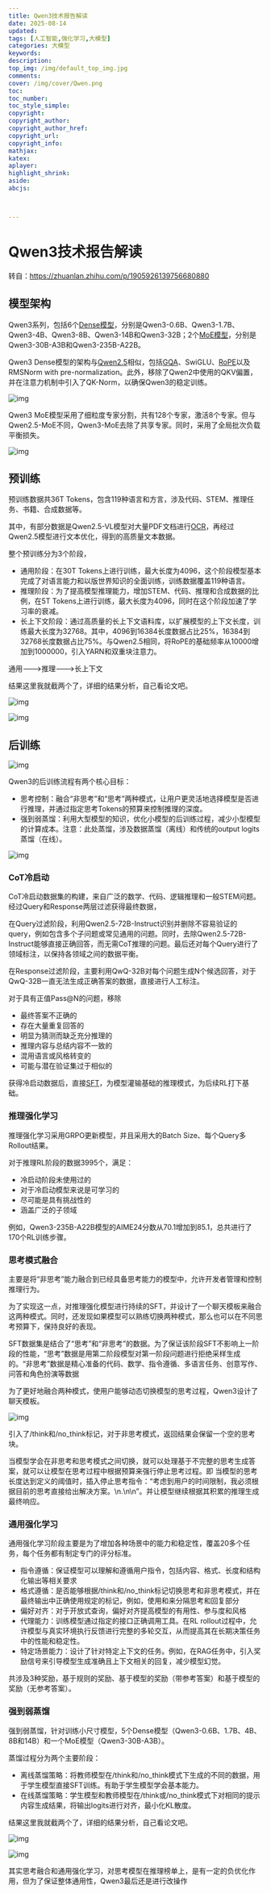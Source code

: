 ```yaml
---
title: Qwen3技术报告解读
date: 2025-08-14
updated:
tags: [人工智能,强化学习,大模型]
categories: 大模型
keywords:
description:
top_img: /img/default_top_img.jpg
comments:
cover: /img/cover/Qwen.png
toc:
toc_number:
toc_style_simple:
copyright:
copyright_author:
copyright_author_href:
copyright_url:
copyright_info:
mathjax:
katex:
aplayer:
highlight_shrink:
aside:
abcjs:



---
```




# Qwen3技术报告解读

转自：https://zhuanlan.zhihu.com/p/1905926139756680880

## 模型架构

Qwen3系列，包括6个[Dense模型](https://zhida.zhihu.com/search?content_id=257708481&content_type=Article&match_order=1&q=Dense模型&zhida_source=entity)，分别是Qwen3-0.6B、Qwen3-1.7B、Qwen3-4B、Qwen3-8B、Qwen3-14B和Qwen3-32B；2个[MoE模型](https://zhida.zhihu.com/search?content_id=257708481&content_type=Article&match_order=1&q=MoE模型&zhida_source=entity)，分别是Qwen3-30B-A3B和Qwen3-235B-A22B。

Qwen3 Dense模型的架构与[Qwen2.5](https://zhida.zhihu.com/search?content_id=257708481&content_type=Article&match_order=1&q=Qwen2.5&zhida_source=entity)相似，包括[GQA](https://zhida.zhihu.com/search?content_id=257708481&content_type=Article&match_order=1&q=GQA&zhida_source=entity)、SwiGLU、[RoPE](https://zhida.zhihu.com/search?content_id=257708481&content_type=Article&match_order=1&q=RoPE&zhida_source=entity)以及RMSNorm with pre-normalization。此外，移除了Qwen2中使用的QKV偏置，并在注意力机制中引入了QK-Norm，以确保Qwen3的稳定训练。

![img](https://pic4.zhimg.com/v2-b2e68e7c0012ed96673769446067a03d_1440w.jpg)

Qwen3 MoE模型采用了细粒度专家分割，共有128个专家，激活8个专家。但与Qwen2.5-MoE不同，Qwen3-MoE去除了共享专家。同时，采用了全局批次负载平衡损失。

![img](https://pic4.zhimg.com/v2-482f8f67fddff87888398db027100cf9_1440w.jpg)

## 预训练

预训练数据共36T Tokens，包含119种语言和方言，涉及代码、STEM、推理任务、书籍、合成数据等。

其中，有部分数据是Qwen2.5-VL模型对大量PDF文档进行[OCR](https://zhida.zhihu.com/search?content_id=257708481&content_type=Article&match_order=1&q=OCR&zhida_source=entity)，再经过Qwen2.5模型进行文本优化，得到的高质量文本数据。

整个预训练分为3个阶段，

- 通用阶段：在30T Tokens上进行训练，最大长度为4096，这个阶段模型基本完成了对语言能力和以版世界知识的全面训练，训练数据覆盖119种语言。
- 推理阶段：为了提高模型推理能力，增加STEM、代码、推理和合成数据的比例，在5T Tokens上进行训练，最大长度为4096，同时在这个阶段加速了学习率的衰减。
- 长上下文阶段：通过高质量的长上下文语料库，以扩展模型的上下文长度，训练最大长度为32768。其中，4096到16384长度数据占比25%，16384到32768长度数据占比75%。与Qwen2.5相同，将RoPE的基础频率从10000增加到1000000，引入YARN和双重块注意力。

通用--->推理--->长上下文



结果这里我就截两个了，详细的结果分析，自己看论文吧。

![img](https://pica.zhimg.com/v2-3a9b188152c82db185ac282648759f86_1440w.jpg)

![img](https://picx.zhimg.com/v2-56733c1e0d4b4e8d4802252ebb47fd8d_1440w.jpg)

## 后训练

![img](https://pica.zhimg.com/v2-e76ab4e43d03cd992d65f70d84740684_1440w.jpg)

Qwen3的后训练流程有两个核心目标：

- 思考控制：融合“非思考”和“思考”两种模式，让用户更灵活地选择模型是否进行推理，并通过指定思考Tokens的预算来控制推理的深度。
- 强到弱蒸馏：利用大型模型的知识，优化小模型的后训练过程，减少小型模型的计算成本。注意：此处蒸馏，涉及数据蒸馏（离线）和传统的output logits 蒸馏（在线）。

![img](https://picx.zhimg.com/v2-341e45400be4ade0d0423327e04db461_1440w.jpg)

### CoT冷启动

CoT冷启动数据集的构建，来自广泛的数学、代码、逻辑推理和一般STEM问题。经过Query和Response两层过滤获得最终数据，

在Query过滤阶段，利用Qwen2.5-72B-Instruct识别并删除不容易验证的query，例如包含多个子问题或常见通用的问题。同时，去除Qwen2.5-72B-Instruct能够直接正确回答，而无需CoT推理的问题。最后还对每个Query进行了领域标注，以保持各领域之间的数据平衡。

在Response过滤阶段，主要利用QwQ-32B对每个问题生成N个候选回答，对于QwQ-32B一直无法生成正确答案的数据，直接进行人工标注。

对于具有正值Pass@N的问题，移除

- 最终答案不正确的
- 存在大量重复回答的
- 明显为猜测而缺乏充分推理的
- 推理内容与总结内容不一致的
- 混用语言或风格转变的
- 可能与潜在验证集过于相似的

获得冷启动数据后，直接[SFT](https://zhida.zhihu.com/search?content_id=257708481&content_type=Article&match_order=1&q=SFT&zhida_source=entity)，为模型灌输基础的推理模式，为后续RL打下基础。

### 推理强化学习

推理强化学习采用GRPO更新模型，并且采用大的Batch Size、每个Query多Rollout结果。

对于推理RL阶段的数据3995个，满足：

- 冷启动阶段未使用过的
- 对于冷启动模型来说是可学习的
- 尽可能是具有挑战性的
- 涵盖广泛的子领域

例如，Qwen3-235B-A22B模型的AIME24分数从70.1增加到85.1，总共进行了170个RL训练步骤。

### 思考模式融合

主要是将“非思考”能力融合到已经具备思考能力的模型中，允许开发者管理和控制推理行为。

为了实现这一点，对推理强化模型进行持续的SFT，并设计了一个聊天模板来融合这两种模式。同时，还发现如果模型可以熟练切换两种模式，那么也可以在不同思考预算下，保持良好的表现。

SFT数据集是结合了“思考”和“非思考”的数据。为了保证该阶段SFT不影响上一阶段的性能，“思考”数据是用第二阶段模型对第一阶段问题进行拒绝采样生成的。“非思考”数据是精心准备的代码、数学、指令遵循、多语言任务、创意写作、问答和角色扮演等数据

为了更好地融合两种模式，使用户能够动态切换模型的思考过程，Qwen3设计了聊天模板。

![img](https://pic3.zhimg.com/v2-ccae6b695c58439772761a21eebb11b8_1440w.jpg)

引入了/think和/no_think标记，对于非思考模式，返回结果会保留一个空的思考块。

当模型学会在非思考和思考模式之间切换，就可以处理基于不完整的思考生成答案，就可以让模型在思考过程中根据预算来强行停止思考过程。即 当模型的思考长度达到定义的阈值时，插入停止思考指令：“考虑到用户的时间限制，我必须根据目前的思考直接给出解决方案。\n</think>.\n\n”。并让模型继续根据其积累的推理生成最终响应。

### 通用强化学习

通用强化学习阶段主要是为了增加各种场景中的能力和稳定性，覆盖20多个任务，每个任务都有制定专门的评分标准。

- 指令遵循：保证模型可以理解和遵循用户指令，包括内容、格式、长度和结构化输出等相关要求
- 格式遵循：是否能够根据/think和/no_think标记切换思考和非思考模式，并在最终输出中正确使用规定的标记，例如，使用<think>和</think>来分隔思考和回复部分
- 偏好对齐：对于开放式查询，偏好对齐提高模型的有用性、参与度和风格
- 代理能力：训练模型通过指定的接口正确调用工具。在RL rollout过程中，允许模型与真实环境执行反馈进行完整的多轮交互，从而提高其在长期决策任务中的性能和稳定性。
- 特定场景能力：设计了针对特定上下文的任务。例如，在RAG任务中，引入奖励信号来引导模型生成准确且上下文相关的回复，减少模型幻觉。

共涉及3种奖励，基于规则的奖励、基于模型的奖励（带参考答案）和基于模型的奖励（无参考答案）。

### 强到弱蒸馏

强到弱蒸馏，针对训练小尺寸模型，5个Dense模型（Qwen3-0.6B、1.7B、4B、8B和14B）和一个MoE模型（Qwen3-30B-A3B）。

蒸馏过程分为两个主要阶段：

- 离线蒸馏策略：将教师模型在/think和/no_think模式下生成的不同的数据，用于学生模型直接SFT训练。有助于学生模型学会基本能力。
- 在线蒸馏策略：学生模型和教师模型在/think或/no_think模式下对相同的提示内容生成结果，将输出logits进行对齐，最小化KL散度。

结果这里我就截两个了，详细的结果分析，自己看论文吧。

![img](https://pica.zhimg.com/v2-0209adf01c23bc1e9d934e94936aa6a4_1440w.jpg)

![img](https://pic2.zhimg.com/v2-5d04471252aebcb297fc1b6c0ce331ed_1440w.jpg)

其实思考融合和通用强化学习，对思考模型在推理榜单上，是有一定的负优化作用，但为了保证整体通用性，Qwen3最后还是进行改操作